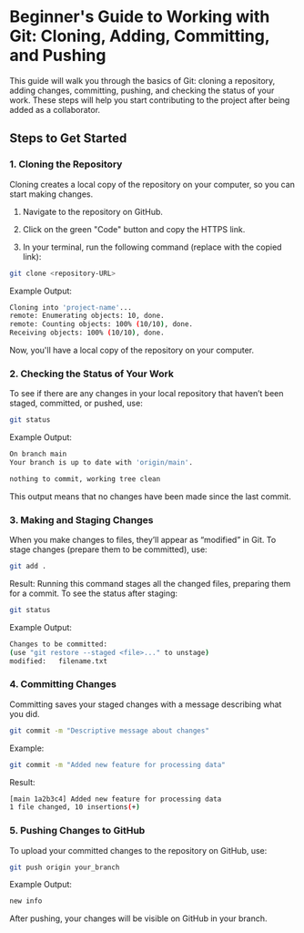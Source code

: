 # Beginner's Guide to Working with Git: Cloning, Adding, Committing, and Pushing

This guide will walk you through the basics of Git: cloning a repository, 
adding changes, committing, pushing, and checking the status of your work. 
These steps will help you start contributing to the project 
after being added as a collaborator. 

## Steps to Get Started
### 1. Cloning the Repository

Cloning creates a local copy of the repository on your computer, so you can start making changes.

1. Navigate to the repository on GitHub.

2. Click on the green "Code" button and copy the HTTPS link.

3. In your terminal, run the following command (replace <repository-URL> with the copied link):

```bash
git clone <repository-URL>
```
Example Output:

```bash
Cloning into 'project-name'...
remote: Enumerating objects: 10, done.
remote: Counting objects: 100% (10/10), done.
Receiving objects: 100% (10/10), done.
```

Now, you'll have a local copy of the repository on your computer.

### 2. Checking the Status of Your Work

To see if there are any changes in your local repository
that haven’t been staged, committed, or pushed, use:

```bash
git status
```

Example Output:

```bash
On branch main
Your branch is up to date with 'origin/main'.

nothing to commit, working tree clean
```

This output means that no changes have been made since the last commit.

### 3. Making and Staging Changes

When you make changes to files, they’ll appear as “modified” in Git. 
To stage changes (prepare them to be committed), use:

```bash
git add .
```
Result: Running this command stages all the changed files, 
preparing them for a commit. To see the status after staging:

```bash
git status
```

Example Output:

```bash
Changes to be committed:
(use "git restore --staged <file>..." to unstage)
modified:   filename.txt
```

### 4. Committing Changes

Committing saves your staged changes with a message describing what you did.

```bash
git commit -m "Descriptive message about changes"
```

Example:

```bash
git commit -m "Added new feature for processing data"
```

Result:

```bash
[main 1a2b3c4] Added new feature for processing data
1 file changed, 10 insertions(+)
```

### 5. Pushing Changes to GitHub

To upload your committed changes to the repository on GitHub, use:

```bash
git push origin your_branch
```
Example Output:

```bash
new info
```
After pushing, your changes will be visible on GitHub in your branch.
